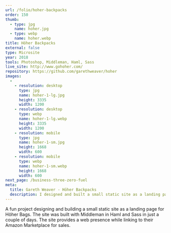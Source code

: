 ```yaml
---
url: /folio/hoher-backpacks
order: 150
thumb:
  - type: jpg
    name: hoher.jpg
  - type: webp
    name: hoher.webp
title: Höher Backpacks
external: false
type: Microsite
year: 2018
tools: Photoshop, Middleman, Haml, Sass
live_site: http://www.gohoher.com/
repository: https://github.com/garethweaver/hoher
images:
  -
    - resolution: desktop
      type: jpg
      name: hoher-1-lg.jpg
      height: 3335
      width: 1200
    - resolution: desktop
      type: webp
      name: hoher-1-lg.webp
      height: 3335
      width: 1200
    - resolution: mobile
      type: jpg
      name: hoher-1-sm.jpg
      height: 1668
      width: 600
    - resolution: mobile
      type: webp
      name: hoher-1-sm.webp
      height: 1668
      width: 600
next_page: /business-three-zero-fuel
meta:
  title: Gareth Weaver - Höher Backpacks
  description: I designed and built a small static site as a landing page for Höher Backpacks. The site links to their Amazon Marketplace.
---
```

A fun project designing and building a small static site as a landing page for
Höher Bags. The site was built with Middleman in Haml and Sass in just a couple
of days. The site provides a web presence while linking to their Amazon
Marketplace for sales.
